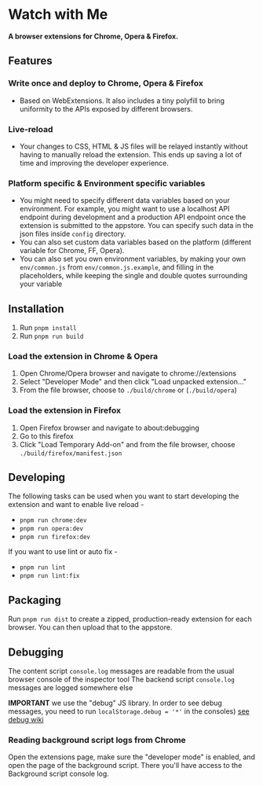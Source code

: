 # Watch with Me

**A browser extensions for Chrome, Opera & Firefox.**

## Features

### Write once and deploy to Chrome, Opera & Firefox

-   Based on WebExtensions. It also includes a tiny polyfill to bring uniformity to the APIs exposed by different browsers.

### Live-reload

-   Your changes to CSS, HTML & JS files will be relayed instantly without having to manually reload the extension. This ends up saving a lot of time and improving the developer experience.

### Platform specific & Environment specific variables

-   You might need to specify different data variables based on your environment. For example, you might want to use a localhost API endpoint during development and a production API endpoint once the extension is submitted to the appstore. You can specify such data in the json files inside `config` directory.
-   You can also set custom data variables based on the platform (different variable for Chrome, FF, Opera).
-   You can also set you own environment variables, by making your own `env/common.js` from `env/common.js.example`, and filling in the placeholders, while keeping the single and double quotes surrounding your variable

## Installation

1. Run `pnpm install`
2. Run `pnpm run build`

### Load the extension in Chrome & Opera

1. Open Chrome/Opera browser and navigate to chrome://extensions
2. Select "Developer Mode" and then click "Load unpacked extension..."
3. From the file browser, choose to `./build/chrome` or (`./build/opera`)

### Load the extension in Firefox

1. Open Firefox browser and navigate to about:debugging
2. Go to this firefox
3. Click "Load Temporary Add-on" and from the file browser, choose `./build/firefox/manifest.json`

## Developing

The following tasks can be used when you want to start developing the extension and want to enable live reload -

-   `pnpm run chrome:dev`
-   `pnpm run opera:dev`
-   `pnpm run firefox:dev`

If you want to use lint or auto fix -

-   `pnpm run lint`
-   `pnpm run lint:fix`

## Packaging

Run `pnpm run dist` to create a zipped, production-ready extension for each browser. You can then upload that to the appstore.

## Debugging

The content script `console.log` messages are readable from the usual browser console of the inspector tool
The backend script `console.log` messages are logged somewhere else

**IMPORTANT** we use the "debug" JS library. In order to see debug messages, you need to run `localStorage.debug = '*'` in the consoles)
[see debug wiki](https://github.com/visionmedia/debug#browser-support)

### Reading background script logs from Chrome

Open the extensions page, make sure the "developer mode" is enabled, and open the page of the background script.
There you'll have access to the Background script console log.
